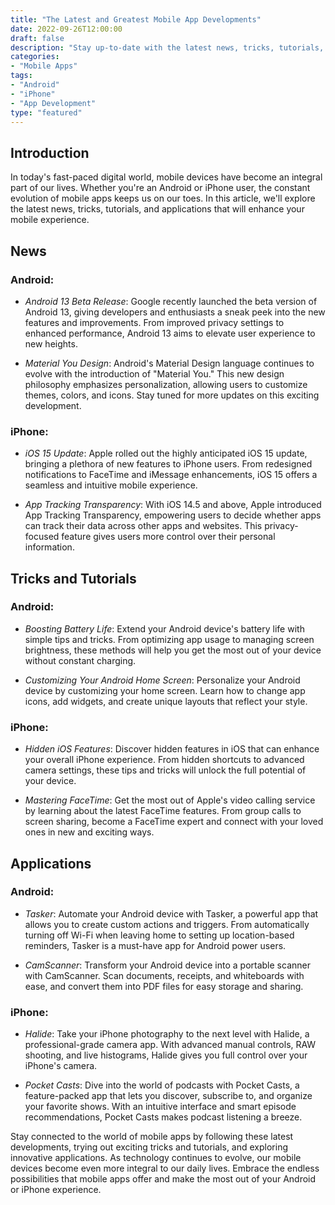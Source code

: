 ```yaml
--- 
title: "The Latest and Greatest Mobile App Developments" 
date: 2022-09-26T12:00:00 
draft: false 
description: "Stay up-to-date with the latest news, tricks, tutorials, and applications in the mobile app world." 
categories: 
- "Mobile Apps" 
tags: 
- "Android" 
- "iPhone" 
- "App Development" 
type: "featured" 
--- 
```


## Introduction

In today's fast-paced digital world, mobile devices have become an integral part of our lives. Whether you're an Android or iPhone user, the constant evolution of mobile apps keeps us on our toes. In this article, we'll explore the latest news, tricks, tutorials, and applications that will enhance your mobile experience.

## News 

### Android:

- *Android 13 Beta Release*: Google recently launched the beta version of Android 13, giving developers and enthusiasts a sneak peek into the new features and improvements. From improved privacy settings to enhanced performance, Android 13 aims to elevate user experience to new heights.

- *Material You Design*: Android's Material Design language continues to evolve with the introduction of "Material You." This new design philosophy emphasizes personalization, allowing users to customize themes, colors, and icons. Stay tuned for more updates on this exciting development.

### iPhone:

- *iOS 15 Update*: Apple rolled out the highly anticipated iOS 15 update, bringing a plethora of new features to iPhone users. From redesigned notifications to FaceTime and iMessage enhancements, iOS 15 offers a seamless and intuitive mobile experience.

- *App Tracking Transparency*: With iOS 14.5 and above, Apple introduced App Tracking Transparency, empowering users to decide whether apps can track their data across other apps and websites. This privacy-focused feature gives users more control over their personal information.

## Tricks and Tutorials

### Android:

- *Boosting Battery Life*: Extend your Android device's battery life with simple tips and tricks. From optimizing app usage to managing screen brightness, these methods will help you get the most out of your device without constant charging.

- *Customizing Your Android Home Screen*: Personalize your Android device by customizing your home screen. Learn how to change app icons, add widgets, and create unique layouts that reflect your style.

### iPhone:

- *Hidden iOS Features*: Discover hidden features in iOS that can enhance your overall iPhone experience. From hidden shortcuts to advanced camera settings, these tips and tricks will unlock the full potential of your device.

- *Mastering FaceTime*: Get the most out of Apple's video calling service by learning about the latest FaceTime features. From group calls to screen sharing, become a FaceTime expert and connect with your loved ones in new and exciting ways.

## Applications

### Android:

- *Tasker*: Automate your Android device with Tasker, a powerful app that allows you to create custom actions and triggers. From automatically turning off Wi-Fi when leaving home to setting up location-based reminders, Tasker is a must-have app for Android power users.

- *CamScanner*: Transform your Android device into a portable scanner with CamScanner. Scan documents, receipts, and whiteboards with ease, and convert them into PDF files for easy storage and sharing.

### iPhone:

- *Halide*: Take your iPhone photography to the next level with Halide, a professional-grade camera app. With advanced manual controls, RAW shooting, and live histograms, Halide gives you full control over your iPhone's camera.

- *Pocket Casts*: Dive into the world of podcasts with Pocket Casts, a feature-packed app that lets you discover, subscribe to, and organize your favorite shows. With an intuitive interface and smart episode recommendations, Pocket Casts makes podcast listening a breeze.

Stay connected to the world of mobile apps by following these latest developments, trying out exciting tricks and tutorials, and exploring innovative applications. As technology continues to evolve, our mobile devices become even more integral to our daily lives. Embrace the endless possibilities that mobile apps offer and make the most out of your Android or iPhone experience.
